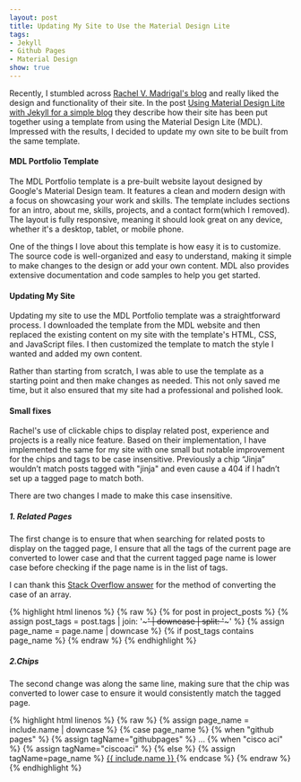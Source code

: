 ```yaml
---
layout: post
title: Updating My Site to Use the Material Design Lite
tags:
- Jekyll
- Github Pages
- Material Design
show: true
---
```


Recently, I stumbled across [Rachel V. Madrigal's blog](https://rachelmad.github.io/) and really liked the design and functionality of their site. In the post [Using Material Design Lite with Jekyll for a simple blog](https://rachelmad.github.io/entries/2016/08/14/material-design-jekyll) they describe how their site has been put together using a template from using the Material Design Lite (MDL).  Impressed with the results, I decided to update my own site to be built from the same template.

<!--more-->

#### MDL Portfolio Template

The MDL Portfolio template is a pre-built website layout designed by Google's Material Design team. It features a clean and modern design with a focus on showcasing your work and skills. The template includes sections for an intro, about me, skills, projects, and a contact form(which I removed). The layout is fully responsive, meaning it should look great on any device, whether it's a desktop, tablet, or mobile phone.

One of the things I love about this template is how easy it is to customize. The source code is well-organized and easy to understand, making it simple to make changes to the design or add your own content. MDL also provides extensive documentation and code samples to help you get started.

#### Updating My Site

Updating my site to use the MDL Portfolio template was a straightforward process. I downloaded the template from the MDL website and then replaced the existing content on my site with the template's HTML, CSS, and JavaScript files. I then customized the template to match the style I wanted and added my own content.

Rather than starting from scratch, I was able to use the template as a starting point and then make changes as needed. This not only saved me time, but it also ensured that my site had a professional and polished look.

#### Small fixes

Rachel's use of clickable chips to display related post, experience and projects is a really nice feature.  Based on their implementation, I have implemented the same for my site with one small but notable improvement for the chips and tags to be case insensitive. Previously a chip “Jinja” wouldn’t match posts tagged with "jinja" and even cause a 404 if I hadn’t set up a tagged page to match both.

There are two changes I made to make this case insensitive.

##### 1. Related Pages
The first change is to ensure that when searching for related posts to display on the tagged page, I ensure that all the tags of the current page are converted to lower case and that the current tagged page name is lower case before checking if the page name is in the list of tags.

I can thank this [Stack Overflow answer](https://stackoverflow.com/questions/51977204/if-statement-with-contains-and-downcase-in-liquid#52008487) for the method of converting the case of an array.

{% highlight html linenos %}
{% raw %}
{% for post in project_posts %}
	{% assign post_tags = post.tags | join: '~~~' | downcase | split: '~~~' %}
	{% assign page_name = page.name | downcase %}
	{% if post_tags contains page_name %}
{% endraw %}
{% endhighlight %}


##### 2.Chips
The second change was along the same line, making sure that the chip was converted to lower case to ensure it would consistently match the tagged page.

{% highlight html linenos %}
{% raw %}
{% assign page_name = include.name | downcase %}
{% case page_name %}
	{% when "github pages" %}
		{% assign tagName="githubpages" %}
...
	{% when "cisco aci" %}
		{% assign tagName="ciscoaci" %}
	{% else %}
		{% assign tagName=page_name %}
<a href="/tagged/{{ tagName | downcase }}">
    <span class="mdl-chip">
        <span class="mdl-chip__text">{{ include.name }}</span>
    </span>
</a>
{% endcase %}
{% endraw %}
{% endhighlight %}